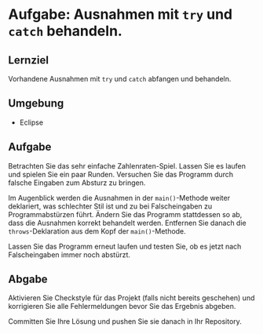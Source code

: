 # Aufgabe: Ausnahmen mit `try` und `catch` behandeln.

## Lernziel

Vorhandene Ausnahmen mit `try` und `catch` abfangen und behandeln.


## Umgebung

  * Eclipse


## Aufgabe

Betrachten Sie das sehr einfache Zahlenraten-Spiel. Lassen Sie es laufen und spielen Sie ein paar Runden. Versuchen Sie das Programm durch falsche Eingaben zum Absturz zu bringen.

Im Augenblick werden die Ausnahmen in der `main()`-Methode weiter deklariert, was schlechter Stil ist und zu bei Falscheingaben zu Programmabstürzen führt. Ändern Sie das Programm stattdessen so ab, dass die Ausnahmen korrekt behandelt werden. Entfernen Sie danach die `throws`-Deklaration aus dem Kopf der `main()`-Methode.

Lassen Sie das Programm erneut laufen und testen Sie, ob es jetzt nach Falscheingaben immer noch abstürzt.


## Abgabe

Aktivieren Sie Checkstyle für das Projekt (falls nicht bereits geschehen) und korrigieren Sie alle Fehlermeldungen bevor Sie das Ergebnis abgeben.

Committen Sie Ihre Lösung und pushen Sie sie danach in Ihr Repository.
